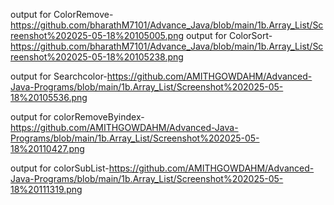 output for ColorRemove-https://github.com/bharathM7101/Advance_Java/blob/main/1b.Array_List/Screenshot%202025-05-18%20105005.png
output for ColorSort-https://github.com/bharathM7101/Advance_Java/blob/main/1b.Array_List/Screenshot%202025-05-18%20105238.png

output for Searchcolor-https://github.com/AMITHGOWDAHM/Advanced-Java-Programs/blob/main/1b.Array_List/Screenshot%202025-05-18%20105536.png

 output for colorRemoveByindex-https://github.com/AMITHGOWDAHM/Advanced-Java-Programs/blob/main/1b.Array_List/Screenshot%202025-05-18%20110427.png

output for colorSubList-https://github.com/AMITHGOWDAHM/Advanced-Java-Programs/blob/main/1b.Array_List/Screenshot%202025-05-18%20111319.png
